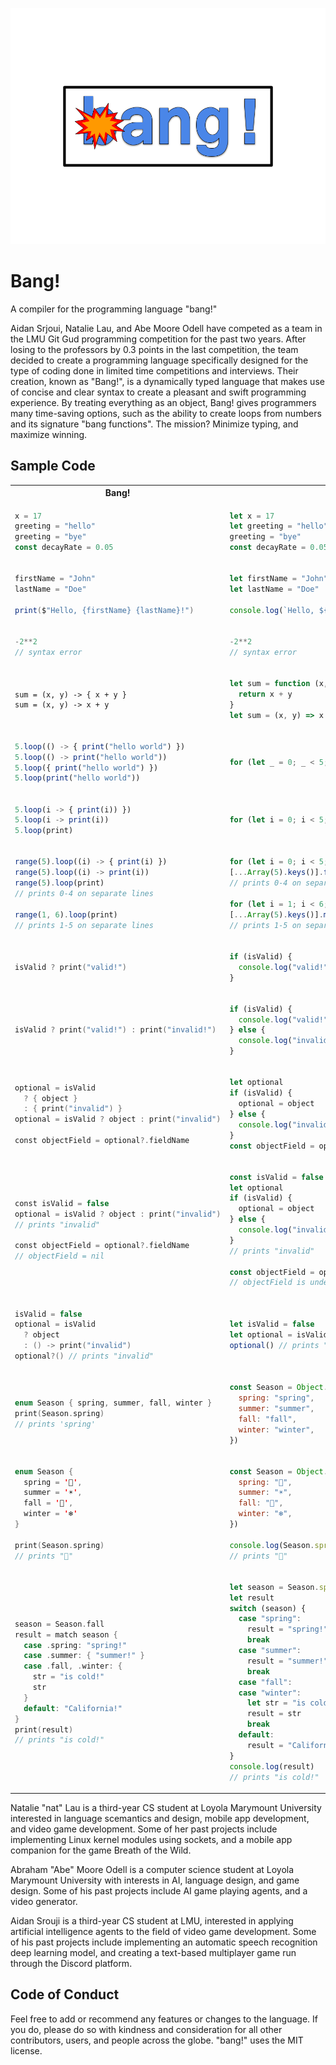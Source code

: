 ![a logo for the programming language bang!, it is big blue bubble letters with a small cartoon explosion coming from the b](docs/logo.png "Logo")

# Bang!

A compiler for the programming language "bang!"

Aidan Srjoui, Natalie Lau, and Abe Moore Odell have competed as a team in the LMU Git Gud programming competition for the past two years. After losing to the professors by 0.3 points in the last competition, the team decided to create a programming language specifically designed for the type of coding done in limited time competitions and interviews. Their creation, known as "Bang!", is a dynamically typed language that makes use of concise and clear syntax to create a pleasant and swift programming experience. By treating everything as an object, Bang! gives programmers many time-saving options, such as the ability to create loops from numbers and its signature "bang functions". The mission? Minimize typing, and maximize winning.

## Sample Code

<table>
<tr>
<th>Bang!</th>
<th>javascript</th>
</tr>
<tr>
<td>

```javascript
x = 17
greeting = "hello"
greeting = "bye"
const decayRate = 0.05
```

</td>
<td>

```javascript
let x = 17
let greeting = "hello"
greeting = "bye"
const decayRate = 0.05
```

</td>
</tr>
<tr></tr>
<tr>
<td>

```cs
firstName = "John"
lastName = "Doe"

print($"Hello, {firstName} {lastName}!")
```

</td>
<td>

```javascript
let firstName = "John"
let lastName = "Doe"

console.log(`Hello, ${firstName} ${lastName}!`)
```

</td>
</tr>
<tr></tr>
<tr>
<td>

```javascript
-2**2
// syntax error
```

</td>
<td>

```javascript
-2**2
// syntax error
```

</td>
</tr>
<tr></tr>
<tr>
<td>

```
sum = (x, y) -> { x + y }
sum = (x, y) -> x + y
```

</td>
<td>

```javascript
let sum = function (x, y) {
  return x + y
}
let sum = (x, y) => x + y
```

</td>
</tr>
<tr></tr>
<tr>
<td>

```javascript
5.loop(() -> { print("hello world") })
5.loop(() -> print("hello world"))
5.loop({ print("hello world") })
5.loop(print("hello world"))
```

</td>
<td>

```javascript
for (let _ = 0; _ < 5; _++) console.log("hello world")
```

</td>
</tr>
<tr></tr>
<tr>
<td>

```javascript
5.loop(i -> { print(i)) })
5.loop(i -> print(i))
5.loop(print)
```

</td>
<td>

```javascript
for (let i = 0; i < 5; i++) console.log(i)
```

</td>
</tr>
<tr></tr>
<tr>
<td>

```javascript
range(5).loop((i) -> { print(i) })
range(5).loop((i) -> print(i))
range(5).loop(print)
// prints 0-4 on separate lines

range(1, 6).loop(print)
// prints 1-5 on separate lines
```

</td>
<td>

```javascript
for (let i = 0; i < 5; i++) console.log(i)
[...Array(5).keys()].forEach(i => console.log(i))
// prints 0-4 on separate lines

for (let i = 1; i < 6; i++) console.log(i)
[...Array(5).keys()].map(i => i + 1).forEach(i => console.log(i))
// prints 1-5 on separate lines
```

</td>
</tr>
<tr></tr>
<tr>
<td>

```swift
isValid ? print("valid!")
```

</td>
<td>

```javascript
if (isValid) {
  console.log("valid!")
}
```

</td>
</tr>
<tr></tr>
<tr>
<td>

```swift
isValid ? print("valid!") : print("invalid!")
```

</td>
<td>

```javascript
if (isValid) {
  console.log("valid!")
} else {
  console.log("invalid!")
}
```

</td>
</tr>
<tr></tr>
<tr>
<td>

```swift
optional = isValid
  ? { object }
  : { print("invalid") }
optional = isValid ? object : print("invalid")

const objectField = optional?.fieldName
```

</td>
<td>

```javascript
let optional
if (isValid) {
  optional = object
} else {
  console.log("invalid")
}
const objectField = optional?.fieldName
```

</td>
</tr>
<tr></tr>
<tr>
<td>

```swift
const isValid = false
optional = isValid ? object : print("invalid")
// prints "invalid"

const objectField = optional?.fieldName
// objectField = nil
```

</td>
<td>

```javascript
const isValid = false
let optional
if (isValid) {
  optional = object
} else {
  console.log("invalid")
}
// prints "invalid"

const objectField = optional?.fieldName
// objectField is undefined
```

</td>
</tr>
<tr></tr>
<tr>
<td>

```swift
isValid = false
optional = isValid
  ? object
  : () -> print("invalid")
optional?() // prints "invalid"
```

</td>
<td>

```javascript
let isValid = false
let optional = isValid ? object : () => console.log("invalid")
optional() // prints "invalid"
```

</td>
</tr>
<tr></tr>
<tr>
<td>

```swift
enum Season { spring, summer, fall, winter }
print(Season.spring) 
// prints 'spring'
```

</td>
<td>

```javascript
const Season = Object.freeze({
  spring: "spring",
  summer: "summer",
  fall: "fall",
  winter: "winter",
})
```

</td>
</tr>
<tr></tr>
<tr>
<td>

```swift
enum Season {
  spring = '🌷',
  summer = '☀️',
  fall = '🍁',
  winter = '❄️'
}

print(Season.spring)
// prints "🌷"
```

</td>
<td>

```javascript
const Season = Object.freeze({
  spring: "🌷",
  summer: "☀️",
  fall: "🍁",
  winter: "❄️",
})

console.log(Season.spring)
// prints "🌷"
```

</td>
</tr>
<tr></tr>
<tr>
<td>

```swift
season = Season.fall
result = match season {
  case .spring: "spring!"
  case .summer: { "summer!" }
  case .fall, .winter: {
    str = "is cold!"
    str
  }
  default: "California!"
}
print(result)
// prints "is cold!"
```

</td>
<td>

```javascript
let season = Season.spring
let result
switch (season) {
  case "spring":
    result = "spring!"
    break
  case "summer":
    result = "summer!"
    break
  case "fall":
  case "winter":
    let str = "is cold!"
    result = str
    break
  default:
    result = "California!"
}
console.log(result)
// prints "is cold!"
```

</td>
</tr>
</table>

Natalie "nat" Lau is a third-year CS student at Loyola Marymount University interested in language scemantics and design, mobile app development, and video game development. Some of her past projects include implementing Linux kernel modules using sockets, and a mobile app companion for the game Breath of the Wild.

Abraham "Abe" Moore Odell is a computer science student at Loyola Marymount University with interests in AI, language design, and game design. Some of his past projects include AI game playing agents, and a video generator.

Aidan Srouji is a third-year CS student at LMU, interested in applying artificial intelligence agents to the field of video game development. Some of his past projects include implementing an automatic speech recognition deep learning model, and creating a text-based multiplayer game run through the Discord platform.

## Code of Conduct

Feel free to add or recommend any features or changes to the language. If you do, please do so with kindness and consideration for all other contributors, users, and people across the globe. "bang!" uses the MIT license.
